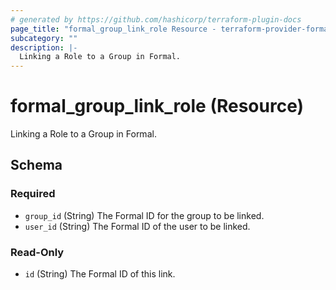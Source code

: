 ```yaml
---
# generated by https://github.com/hashicorp/terraform-plugin-docs
page_title: "formal_group_link_role Resource - terraform-provider-formal"
subcategory: ""
description: |-
  Linking a Role to a Group in Formal.
---
```


# formal_group_link_role (Resource)

Linking a Role to a Group in Formal.



<!-- schema generated by tfplugindocs -->
## Schema

### Required

- `group_id` (String) The Formal ID for the group to be linked.
- `user_id` (String) The Formal ID of the user to be linked.

### Read-Only

- `id` (String) The Formal ID of this link.


